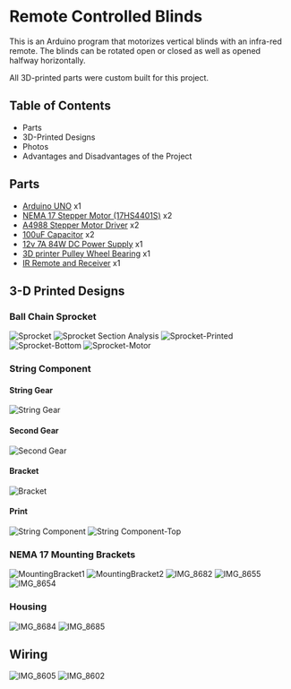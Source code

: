# Remote Controlled Blinds

This is an Arduino program that motorizes vertical blinds with an infra-red remote. The blinds can be rotated open or closed as well as opened halfway horizontally. 

All 3D-printed parts were custom built for this project. 

## Table of Contents
* Parts
* 3D-Printed Designs
* Photos
* Advantages and Disadvantages of the Project

## Parts
* [Arduino UNO](https://www.amazon.ca/ARDUINO-A000066-Uno-DIP-1-5/dp/B008GRTSV6/ref=sr_1_5?dchild=1&keywords=arduino+uno&qid=1630951142&sr=8-5) x1
* [NEMA 17 Stepper Motor (17HS4401S)](https://www.amazon.ca/gp/product/B0787BQ4WH/ref=ppx_yo_dt_b_asin_title_o03_s00?ie=UTF8&psc=1) x2
* [A4988 Stepper Motor Driver](https://www.amazon.ca/gp/product/B06XJH3F3H/ref=ppx_yo_dt_b_asin_title_o03_s01?ie=UTF8&psc=1) x2
* [100uF Capacitor](https://www.amazon.ca/gp/product/B00W1COWV8/ref=ppx_yo_dt_b_asin_title_o02_s00?ie=UTF8&psc=1) x2
* [12v 7A 84W DC Power Supply](https://www.amazon.ca/gp/product/B08MCPVFSL/ref=ppx_yo_dt_b_asin_title_o02_s00?ie=UTF8&psc=1) x1
* [3D printer Pulley Wheel Bearing](https://www.amazon.ca/gp/product/B07V73N4QD/ref=ppx_yo_dt_b_asin_title_o03_s01?ie=UTF8&psc=1) x1
* [IR Remote and Receiver](https://www.amazon.ca/Baoblaze-Infrared-Wireless-Control-Material/dp/B07JY9KC62/ref=sr_1_5?dchild=1&keywords=arduino+ir+remote&qid=1631040220&sr=8-5) x1

## 3-D Printed Designs
### Ball Chain Sprocket
![Sprocket](https://user-images.githubusercontent.com/80595485/132253313-d88c8fad-0a29-4269-9fa3-f8ca721d24d1.PNG)
![Sprocket Section Analysis](https://user-images.githubusercontent.com/80595485/132253321-c03a0f69-0836-461c-876b-e7c939d27805.PNG)
![Sprocket-Printed](https://user-images.githubusercontent.com/80595485/132253433-9b4aae85-c5d3-4836-bd7c-7c485ac6ad71.jpg)
![Sprocket-Bottom](https://user-images.githubusercontent.com/80595485/132253446-df47f337-b3e4-4aae-945d-0f077c585592.jpg)
![Sprocket-Motor](https://user-images.githubusercontent.com/80595485/132253450-ad8d6361-b4c5-4db3-9828-8ccc89b2f6ad.jpg)

### String Component

#### String Gear
![String Gear](https://user-images.githubusercontent.com/80595485/132254293-e60e4961-352c-4845-8efd-2b2a5df02a04.PNG)

#### Second Gear
![Second Gear](https://user-images.githubusercontent.com/80595485/132254304-e450304d-160c-4893-be0b-7219df8040d4.PNG)

#### Bracket
![Bracket](https://user-images.githubusercontent.com/80595485/132254333-f4b2bb7d-fa5f-4e98-8212-88259aad6149.PNG)

#### Print
![String Component](https://user-images.githubusercontent.com/80595485/132254548-9f85d286-416e-4536-80fa-2e24d314fbea.jpg)
![String Component-Top](https://user-images.githubusercontent.com/80595485/132254557-666c3356-3ab3-438f-9375-4585c4c9af7c.jpg)

### NEMA 17 Mounting Brackets
![MountingBracket1](https://user-images.githubusercontent.com/80595485/132255457-48ab0fe1-3aab-4382-8d3c-eaacef5c2f10.PNG)
![MountingBracket2](https://user-images.githubusercontent.com/80595485/132255462-9b9828e7-6b2b-4b11-95fb-009f5e0a3b60.PNG)
![IMG_8682](https://user-images.githubusercontent.com/80595485/132394359-f2c3a420-f747-411c-b92a-ac21eadcd3b9.jpg)
![IMG_8655](https://user-images.githubusercontent.com/80595485/132394369-9401459e-acd8-45aa-b4ef-648073d16e7f.jpg)
![IMG_8654](https://user-images.githubusercontent.com/80595485/132394373-5dd2f75e-7668-46de-89bd-09e898e6cf6d.jpg)

### Housing
![IMG_8684](https://user-images.githubusercontent.com/80595485/132398792-d179d658-1432-490a-a3c9-2bab7f1b8741.jpg)
![IMG_8685](https://user-images.githubusercontent.com/80595485/132398796-c0febd3a-1fde-42cd-851c-804db376a5d7.jpg)

## Wiring
![IMG_8605](https://user-images.githubusercontent.com/80595485/132397134-b8101e78-ea6e-4b4b-8fa7-751e9ff920e1.jpg)
![IMG_8602](https://user-images.githubusercontent.com/80595485/132397137-84f0e541-4347-4a2d-8e72-5678cb68cc2a.jpg)

